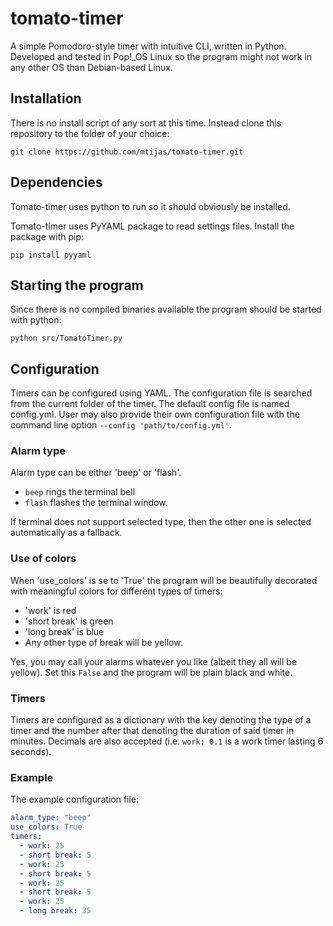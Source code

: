 # tomato-timer
A simple Pomodoro-style timer with intuitive CLI, written in Python. Developed and tested
in Pop!_OS Linux so the program might not work in any other OS than Debian-based Linux.

## Installation
There is no install script of any sort at this time. Instead clone this repository
to the folder of your choice:
```
git clone https://github.com/mtijas/tomato-timer.git
```

## Dependencies
Tomato-timer uses python to run so it should obviously be installed.

Tomato-timer uses PyYAML package to read settings files. Install the package with pip:
```
pip install pyyaml
```

## Starting the program
Since there is no compiled binaries available the program should be started with python:
```
python src/TomatoTimer.py
```

## Configuration
Timers can be configured using YAML. The configuration file is searched from the current
folder of the timer. The default config file is named config.yml. User may also provide 
their own configuration file with the command line option `--config 'path/to/config.yml'`.

### Alarm type
Alarm type can be either 'beep' or 'flash'. 

- `beep` rings the terminal bell
- `flash` flashes the terminal window.

If terminal does not support selected type, then the other one is selected automatically
as a fallback.

### Use of colors
When 'use_colors' is se to 'True' the program will be beautifully decorated with 
meaningful colors for different types of timers:

- 'work' is red
- 'short break' is green
- 'long break' is blue
- Any other type of break will be yellow. 

Yes, you may call your alarms whatever you like (albeit they all will be yellow).
Set this `False` and the program will be plain black and white.

### Timers
Timers are configured as a dictionary with the key denoting the type of a timer and 
the number after that denoting the duration of said timer in minutes. Decimals are
also accepted (i.e. `work: 0.1` is a work timer lasting 6 seconds).

### Example

The example configuration file:
```yaml
alarm_type: "beep"
use_colors: True
timers:
  - work: 25
  - short break: 5
  - work: 25
  - short break: 5
  - work: 25
  - short break: 5
  - work: 25
  - long break: 35

```